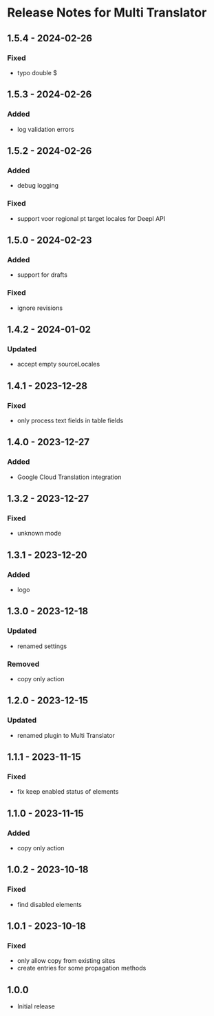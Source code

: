 # Release Notes for Multi Translator

## 1.5.4 - 2024-02-26
### Fixed
- typo double $

## 1.5.3 - 2024-02-26
### Added
- log validation errors

## 1.5.2 - 2024-02-26
### Added
- debug logging
### Fixed
- support voor regional pt target locales for Deepl API

## 1.5.0 - 2024-02-23
### Added
- support for drafts
### Fixed
- ignore revisions

## 1.4.2 - 2024-01-02
### Updated
- accept empty sourceLocales

## 1.4.1 - 2023-12-28
### Fixed
- only process text fields in table fields

## 1.4.0 - 2023-12-27
### Added
- Google Cloud Translation integration

## 1.3.2 - 2023-12-27
### Fixed
- unknown mode

## 1.3.1 - 2023-12-20
### Added
- logo

## 1.3.0 - 2023-12-18
### Updated
- renamed settings
### Removed
- copy only action

## 1.2.0 - 2023-12-15
### Updated
- renamed plugin to Multi Translator

## 1.1.1 - 2023-11-15
### Fixed
- fix keep enabled status of elements

## 1.1.0 - 2023-11-15
### Added
- copy only action

## 1.0.2 - 2023-10-18
### Fixed
- find disabled elements

## 1.0.1 - 2023-10-18
### Fixed
- only allow copy from existing sites
- create entries for some propagation methods

## 1.0.0
- Initial release
